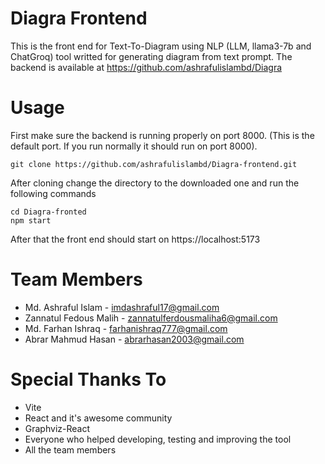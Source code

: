 # Diagra Frontend

This is the front end for Text-To-Diagram using NLP (LLM, llama3-7b and ChatGroq) tool writted for generating diagram from text prompt. The backend is available at https://github.com/ashrafulislambd/Diagra

# Usage
First make sure the backend is running properly on port 8000. (This is the default port. If you run normally it should run on port 8000).

`git clone https://github.com/ashrafulislambd/Diagra-frontend.git`

After cloning change the directory to the downloaded one and run the following commands

```
cd Diagra-fronted
npm start
```

After that the front end should start on https://localhost:5173 

# Team Members
* Md. Ashraful Islam - imdashraful17@gmail.com
* Zannatul Fedous Malih - zannatulferdousmaliha6@gmail.com
* Md. Farhan Ishraq - farhanishraq777@gmail.com
* Abrar Mahmud Hasan - abrarhasan2003@gmail.com

# Special Thanks To
* Vite
* React and it's awesome community
* Graphviz-React
* Everyone who helped developing, testing and improving the tool
* All the team members

